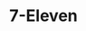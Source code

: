 ---
title: "7-Eleven"
url: /chesapeake/7-eleven-george-washington-highway-north-2/
shop: convenience
---